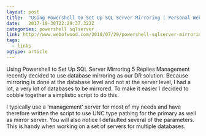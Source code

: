 ```yaml
---
layout: post 
title:  "Using Powershell to Set Up SQL Server Mirroring | Personal Weblog of a DBA" 
date:   2017-10-30T22:29:37.322Z 
categories: powershell sqlserver
link: http://www.webofwood.com/2010/07/29/powershell-sqlserver-mirroring/ 
tags:
  - links
ogtype: article 
---
```


> 
Using Powershell to Set Up SQL Server Mirroring
5 Replies
Management recently decided to use database mirroring as our DR solution. Because mirroring is done at the database level and not at the server level, I had a lot, a very lot of databases to be mirrored. To make it easier I decided to cobble together a simplistic script to do this.

I typically use a ‘management’ server for most of my needs and have therefore written the script to use UNC type pathing for the primary as well as mirror server. You will also notice I defaulted several of the parameters. This is handy when working on a set of servers for multiple databases.